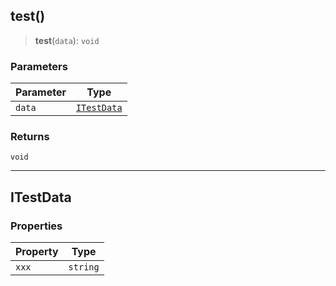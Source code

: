 ## test()

> **test**(`data`): `void`

### Parameters

| Parameter | Type |
| ------ | ------ |
| `data` | [`ITestData`](#itestdata) |

### Returns

`void`

***

## ITestData

### Properties

| Property | Type |
| ------ | ------ |
| <a id="xxx"></a> `xxx` | `string` |
